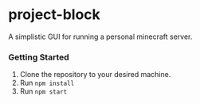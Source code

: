 # project-block
A simplistic GUI for running a personal minecraft server.

### Getting Started

1. Clone the repository to your desired machine.
1. Run `npm install`
1. Run `npm start`

